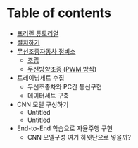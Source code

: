 # Table of contents

* [프리런 튜토리얼](README.md)
* [설치하기](install.md)
* [무선조종자동차 정비소](undefined/README.md)
  * [조립](undefined/undefined.md)
  * [무선방향조종 \(PWM 방식\)](undefined/untitled.md)
* 트레이닝세트 수집
  * 무선조종차와 PC간 통신구현
  * 데이터세트 구축
* CNN 모델 구성하기
  * Untitled
  * Untitled
* End-to-End 학습으로 자율주행 구현
  * CNN 모델구성 여기 하윗단으로 넣을까?

